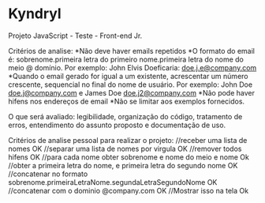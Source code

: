# Kyndryl
Projeto JavaScript - Teste - Front-end Jr.

Critérios de analise:
*Não deve haver emails repetidos
*O formato do email é: sobrenome.primeira letra do primeiro nome.primeira letra do nome do meio @ domínio. Por exemplo: John Elvis Doeficaria: doe.j.e@company.com
*Quando o email gerado for igual a um existente, acrescentar um número crescente, sequencial no final do nome de usuário. Por exemplo: John Doe doe.j@company.com e James Doe doe.j2@company.com
*Não pode haver hifens nos endereços de email
*Não se limitar aos exemplos fornecidos.

O que será avaliado: legibilidade, organização do código, tratamento de erros, entendimento do assunto proposto e documentação de uso.

Critérios de analise pessoal para realizar o projeto:
    //receber uma lista de nomes OK
    //separar uma lista de nomes por virgula OK
    //remover todos hifens OK
    //para cada nome obter sobrenome e nome do meio e nome Ok
    //obter a primeira letra do nome, e primeira letra do segundo nome OK
    //concatenar no formato sobrenome.primeiraLetraNome.segundaLetraSegundoNome OK
    //concatenar com o dominio @company.com OK
    //Mostrar isso na tela Ok
